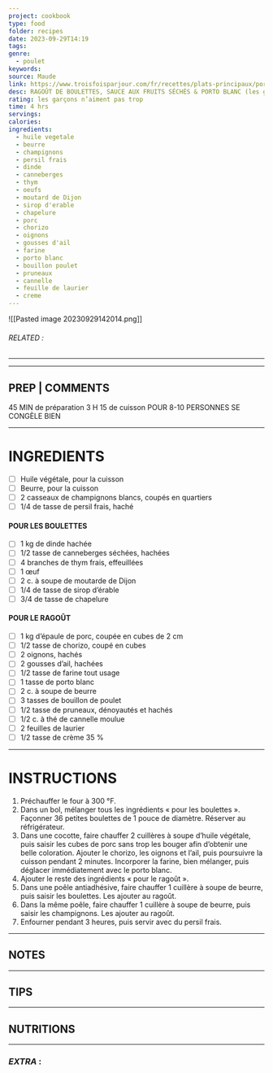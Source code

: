 ```yaml
---
project: cookbook
type: food
folder: recipes
date: 2023-09-29T14:19
tags: 
genre:
  - poulet
keywords: 
source: Maude
link: https://www.troisfoisparjour.com/fr/recettes/plats-principaux/porc/ragout-de-boulettes-sauce-aux-fruits-seches-porto-blanc/
desc: RAGOÛT DE BOULETTES, SAUCE AUX FRUITS SÉCHÉS & PORTO BLANC (les garçons N’aiment pas trop) [de Maud]
rating: les garçons n’aiment pas trop
time: 4 hrs
servings: 
calories: 
ingredients:
  - huile vegetale
  - beurre
  - champignons
  - persil frais
  - dinde
  - canneberges
  - thym
  - oeufs
  - moutard de Dijon
  - sirop d'erable
  - chapelure
  - porc
  - chorizo
  - oignons
  - gousses d'ail
  - farine
  - porto blanc
  - bouillon poulet
  - pruneaux
  - cannelle
  - feuille de laurier
  - creme
---
```


![[Pasted image 20230929142014.png]]
###### *RELATED* : 
---


---
## PREP | COMMENTS

45 MIN de préparation
3 H 15 de cuisson
POUR 8-10 PERSONNES SE CONGÈLE BIEN

---
# INGREDIENTS

- [ ] Huile végétale, pour la cuisson
- [ ] Beurre, pour la cuisson
- [ ] 2 casseaux de champignons blancs, coupés en quartiers
- [ ] 1/4 de tasse de persil frais, haché

#### **POUR LES BOULETTES**

- [ ] 1 kg de dinde hachée
- [ ] 1/2 tasse de canneberges séchées, hachées
- [ ] 4 branches de thym frais, effeuillées
- [ ] 1 œuf
- [ ] 2 c. à soupe de moutarde de Dijon
- [ ] 1/4 de tasse de sirop d’érable
- [ ] 3/4 de tasse de chapelure  

#### **POUR LE RAGOÛT**

- [ ] 1 kg d’épaule de porc, coupée en cubes de 2 cm
- [ ] 1/2 tasse de chorizo, coupé en cubes
- [ ] 2 oignons, hachés
- [ ] 2 gousses d’ail, hachées
- [ ] 1/2 tasse de farine tout usage
- [ ] 1 tasse de porto blanc
- [ ] 2 c. à soupe de beurre
- [ ] 3 tasses de bouillon de poulet
- [ ] 1/2 tasse de pruneaux, dénoyautés et hachés
- [ ] 1/2 c. à thé de cannelle moulue
- [ ] 2 feuilles de laurier
- [ ] 1/2 tasse de crème 35 %

---
# INSTRUCTIONS

1. Préchauffer le four à 300 °F.
2. Dans un bol, mélanger tous les ingrédients « pour les boulettes ». Façonner 36 petites boulettes de 1 pouce de diamètre. Réserver au réfrigérateur.
3. Dans une cocotte, faire chauffer 2 cuillères à soupe d’huile végétale, puis saisir les cubes de porc sans trop les bouger afin d’obtenir une belle coloration. Ajouter le chorizo, les oignons et l’ail, puis poursuivre la cuisson pendant 2 minutes. Incorporer la farine, bien mélanger, puis déglacer immédiatement avec le porto blanc.
4. Ajouter le reste des ingrédients « pour le ragoût ».
5. Dans une poêle antiadhésive, faire chauffer 1 cuillère à soupe de beurre, puis saisir les boulettes. Les ajouter au ragoût.
6. Dans la même poêle, faire chauffer 1 cuillère à soupe de beurre, puis saisir les champignons. Les ajouter au ragoût.
7. Enfourner pendant 3 heures, puis servir avec du persil frais.

---
## NOTES



---
## TIPS



---
## NUTRITIONS



---
### *EXTRA* :



